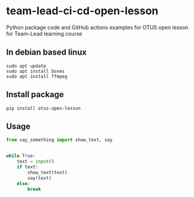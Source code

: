# team-lead-ci-cd-open-lesson
Python package code and GitHub actions examples for OTUS open lesson for Team-Lead learning course

## In debian based linux

```commandline
sudo apt update
sudo apt install boxes
sudo apt install ffmpeg
```

## Install package

```commandline
pip install otus-open-lesson
```

## Usage

```python
from say_something import show_text, say


while True:
    text = input()
    if text:
        show_text(text)
        say(text)
    else:
        break
```
